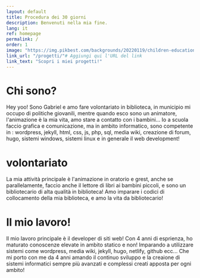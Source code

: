 ```yaml
---
layout: default
title: Procedura dei 30 giorni
description: Benvenuti nella mia fine. 
lang: it
ref: homepage
permalink: /
order: 1
image: "https://img.pikbest.com/backgrounds/20220119/children-education-blue-sky-and-grass_6243384.jpg!sw800"
link_url: "/progetti/"# Aggiungi qui l'URL del link
link_text: "Scopri i miei progetti!"
---
```

<main class="container my-4" markdown="1">
  <h1>Chi sono?</h1>
  <p>Hey yoo! Sono Gabriel e amo fare volontariato in biblioteca, in municipio mi occupo di politiche giovanili, mentre quando esco sono un animatore, l'animazione è la mia vita, amo stare a contatto con i bambini... Io a scuola faccio grafica e comunicazione, ma in ambito informatico, sono competente in : wordpress, jekyll, html, css, js, php, sql, media wiki, creazione di forum, hugo, sistemi windows, sistemi linux e in generale il web development!</p>

  <h1>volontariato</h1>
  <p>La mia attività principale è l'animazione in oratorio e grest, anche se parallelamente, faccio anche il lettore di libri ai bambini piccoli, e sono un bibliotecario di alta qualità in biblioteca! Amo imparare i codici di collocamento della mia biblioteca, e amo la vita da bibliotecario!</p>
  <h1>Il mio lavoro!</h1>
  <p>Il mio lavoro principale è il developer di siti web! Con 4 anni di esprienza, ho maturato conoscenze elevate in ambito statico e non! Imparando a utilizzare sistemi come wordpress, media wiki, jekyll, hugo, netlify, github ecc... Che mi porto con me da 4 anni amando il continuo sviluppo e la creaione di sistemi informatici sempre più avanzati e complessi creati apposta per ogni ambito!</p></main>

